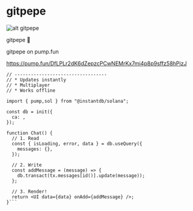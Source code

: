 # gitpepe

![alt gitpepe](https://avatars.githubusercontent.com/u/132487802?v=4)


gitpepe 🐸

gitpepe on pump.fun

https://pump.fun/DfLPLr2dK6dZepzcPCwNEMrKx7mi4p8p9sffz58hPjzJ


``` // ༼ つ ◕_◕ ༽つ PUMP Gitpepe Chat
// ----------------------------------
// * Updates instantly
// * Multiplayer
// * Works offline

import { pump,sol } from "@instantdb/solana";

const db = init({ 
  ca: ,
});

function Chat() {
  // 1. Read
  const { isLoading, error, data } = db.useQuery({
    messages: {},
  });

  // 2. Write
  const addMessage = (message) => {
    db.transact(tx.messages[id()].update(message));
  };

  // 3. Render!
  return <UI data={data} onAdd={addMessage} />;
}``` 

